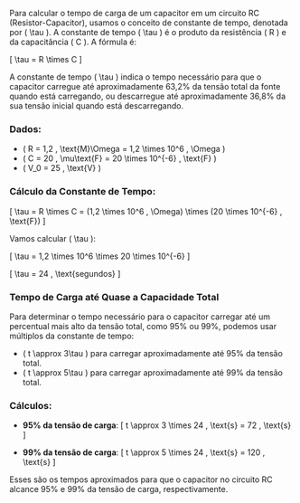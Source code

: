 Para calcular o tempo de carga de um capacitor em um circuito RC (Resistor-Capacitor), usamos o conceito de constante de tempo, denotada por \( \tau \). A constante de tempo \( \tau \) é o produto da resistência \( R \) e da capacitância \( C \). A fórmula é:

\[ \tau = R \times C \]

A constante de tempo \( \tau \) indica o tempo necessário para que o capacitor carregue até aproximadamente 63,2% da tensão total da fonte quando está carregando, ou descarregue até aproximadamente 36,8% da sua tensão inicial quando está descarregando.

### Dados:
- \( R = 1,2 \, \text{M}\Omega = 1,2 \times 10^6 \, \Omega \)
- \( C = 20 \, \mu\text{F} = 20 \times 10^{-6} \, \text{F} \)
- \( V_0 = 25 \, \text{V} \)

### Cálculo da Constante de Tempo:
\[ \tau = R \times C = (1,2 \times 10^6 \, \Omega) \times (20 \times 10^{-6} \, \text{F}) \]

Vamos calcular \( \tau \):

\[ \tau = 1,2 \times 10^6 \times 20 \times 10^{-6} \]

\[ \tau = 24 \, \text{segundos} \]

### Tempo de Carga até Quase a Capacidade Total

Para determinar o tempo necessário para o capacitor carregar até um percentual mais alto da tensão total, como 95% ou 99%, podemos usar múltiplos da constante de tempo:

- \( t \approx 3\tau \) para carregar aproximadamente até 95% da tensão total.
- \( t \approx 5\tau \) para carregar aproximadamente até 99% da tensão total.

### Cálculos:

- **95% da tensão de carga**:
  \[ t \approx 3 \times 24 \, \text{s} = 72 \, \text{s} \]

- **99% da tensão de carga**:
  \[ t \approx 5 \times 24 \, \text{s} = 120 \, \text{s} \]

Esses são os tempos aproximados para que o capacitor no circuito RC alcance 95% e 99% da tensão de carga, respectivamente.
